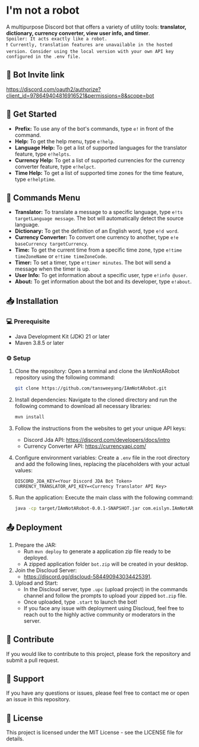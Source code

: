 # I'm not a robot
A multipurpose Discord bot that offers a variety of utility tools: **translator, dictionary, currency converter, view user info, and timer**.\
```Spoiler: It acts exactly like a robot.```\
```❗ Currently, translation features are unavailable in the hosted version. Consider using the local version with your own API key configured in the .env file.```

## 🧷 Bot Invite link
https://discord.com/oauth2/authorize?client_id=978649404816916521&permissions=8&scope=bot

## 👋 Get Started
- **Prefix:** To use any of the bot's commands, type `e!` in front of the command.
- **Help:** To get the help menu, type `e!help`.
- **Language Help:** To get a list of supported languages for the translator feature, type `e!helpts`.
- **Currency Help:** To get a list of supported currencies for the currency converter feature, type `e!helpct`.
- **Time Help:** To get a list of supported time zones for the time feature, type `e!helptime`.

## 🤖 Commands Menu
- **Translator:** To translate a message to a specific language, type `e!ts targetLanguage message`. The bot will automatically detect the source language.
- **Dictionary:** To get the definition of an English word, type `e!d word`.
- **Currency Converter:** To convert one currency to another, type `e!e baseCurrency targetCurrency`.
- **Time:** To get the current time from a specific time zone, type `e!time timeZoneName` or `e!time timeZoneCode`.
- **Timer:** To set a timer, type `e!timer minutes`. The bot will send a message when the timer is up.
- **User Info:** To get information about a specific user, type `e!info @user`.
- **About:** To get information about the bot and its developer, type `e!about`.

## 📥 Installation
### 💻 Prerequisite
- Java Development Kit (JDK) 21 or later
- Maven 3.8.5 or later

### ⚙️ Setup
1. Clone the repository: Open a terminal and clone the IAmNotARobot repository using the following command:
   ```bash 
   git clone https://github.com/tansweeyang/IAmNotARobot.git
   ```
2. Install dependencies: Navigate to the cloned directory and run the following command to download all necessary libraries:
   ```bash
   mvn install
   ```
3. Follow the instructions from the websites to get your unique API keys:
   - Discord Jda API: https://discord.com/developers/docs/intro
   - Currency Converter API: https://currencyapi.com/
4. Configure environment variables: Create a ```.env``` file in the root directory and add the following lines, replacing the placeholders with your actual values:
   ```env
   DISCORD_JDA_KEY=<Your Discord JDA Bot Token>
   CURRENCY_TRANSLATOR_API_KEY=<Currency Translator API Key>
   ```

5. Run the application: Execute the main class with the following command:
   ```bash
   java -cp target/IAmNotARobot-0.0.1-SNAPSHOT.jar com.eislyn.IAmNotARobot.app.IAmNotARobot
   ```

## 📤 Deployment
1. Prepare the JAR:
   - Run ```mvn deploy``` to generate a application zip file ready to be deployed.
   - A zipped application folder ```bot.zip``` will be created in your desktop.
2. Join the Discloud Server:
   - https://discord.gg/discloud-584490943034425391.
3. Upload and Start:
   - In the Discloud server, type ```.upc``` (upload project) in the commands channel and follow the prompts to upload your zipped ```bot.zip``` file.
   - Once uploaded, type ```.start``` to launch the bot!
   - If you face any issue with deployment using Discloud, feel free to reach out to the highly active community or moderators in the server.

## 👥 Contribute
If you would like to contribute to this project, please fork the repository and submit a pull request.

## 🦻 Support
If you have any questions or issues, please feel free to contact me or open an issue in this repository.

## 📃 License
This project is licensed under the MIT License - see the LICENSE file for details.
